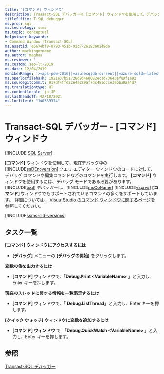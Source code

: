 ```yaml
---
title: '[コマンド] ウィンドウ'
description: Transact-SQL デバッガーの [コマンド] ウィンドウを使用して、デバッグ コマンドを実行したり、デバッグ中のコードのコマンドを編集したりする方法について説明します。
titleSuffix: T-SQL debugger
ms.prod: sql
ms.technology: ssms
ms.topic: conceptual
helpviewer_keywords:
- Command Window [Transact-SQL]
ms.assetid: e567ebf9-0793-451b-92c7-26193a02d9da
author: markingmyname
ms.author: maghan
ms.reviewer: ''
ms.custom: seo-lt-2019
ms.date: 12/04/2019
monikerRange: '>=aps-pdw-2016||=azuresqldb-current||=azure-sqldw-latest||>=sql-server-2016||>=sql-server-linux-2017||=azuresqldb-mi-current'
ms.openlocfilehash: 1921e37b51728d9d460082ecbd73643ef80f1a92
ms.sourcegitcommit: 917df4ffd22e4a229af7dc481dcce3ebba0aa4d7
ms.translationtype: HT
ms.contentlocale: ja-JP
ms.lasthandoff: 02/10/2021
ms.locfileid: "100339374"
---
```

# <a name="transact-sql-debugger---command-window"></a>Transact-SQL デバッガー - [コマンド] ウィンドウ

 [!INCLUDE [SQL Server](../../includes/applies-to-version/sqlserver.md)]

**[コマンド]** ウィンドウを使用して、現在デバッグ中の [!INCLUDE[ssDEnoversion](../../includes/ssdenoversion-md.md)] クエリ エディター ウィンドウのコードに対して、デバッグ コマンドや編集コマンドなどのコマンドを実行します。 **[コマンド]** ウィンドウを使用するには、デバッグ モードである必要があります。 [!INCLUDE[tsql](../../includes/tsql-md.md)] デバッガーは、[!INCLUDE[msCoName](../../includes/msconame-md.md)] [!INCLUDE[vsprvs](../../includes/vsprvs-md.md)] **[コマンド]** ウィンドウでもサポートされているコマンドの多くをサポートしています。 詳細については、 [Visual Studio のコマンド ウィンドウに関するページ](/previous-versions/visualstudio/visual-studio-2015/ide/reference/command-window)を参照してください。  

[!INCLUDE[ssms-old-versions](../../includes/ssms-old-versions.md)]

## <a name="task-list"></a>タスク一覧

**[コマンド] ウィンドウにアクセスするには**

- **[デバッグ]** メニューの **[デバッグの開始]** をクリックします。

**変数の値を出力するには**

- **[コマンド]** ウィンドウで、「**Debug.Print \<VariableName>** 」と入力し、Enter キーを押します。

**現在のスレッドに関する情報を一覧表示するには**

- **[コマンド]** ウィンドウで、「 **Debug.ListThread**」と入力し、Enter キーを押します。

**[クイック ウォッチ] ウィンドウに変数を追加するには**

- **[コマンド] ウィンドウ** で、「**Debug.QuickWatch \<VariableName>** 」と入力し、Enter キーを押します。

## <a name="see-also"></a>参照

[Transact-SQL デバッガー](./transact-sql-debugger.md)